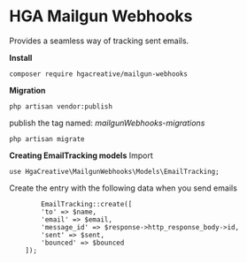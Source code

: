 # HGA Mailgun Webhooks

Provides a seamless way of tracking sent emails.

**Install**

    composer require hgacreative/mailgun-webhooks

 **Migration**

    php artisan vendor:publish

publish the tag named: *mailgunWebhooks-migrations*

    php artisan migrate

 **Creating EmailTracking models**
Import

    use HgaCreative\MailgunWebhooks\Models\EmailTracking;

Create the entry with the following data when you send emails

            EmailTracking::create([
            'to' => $name,
            'email' => $email,
            'message_id' => $response->http_response_body->id,
            'sent' => $sent,
            'bounced' => $bounced
        ]);
